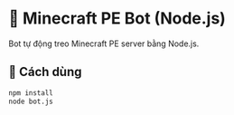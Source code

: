 # 🤖 Minecraft PE Bot (Node.js)

Bot tự động treo Minecraft PE server bằng Node.js.

## 🚀 Cách dùng

```bash
npm install
node bot.js
